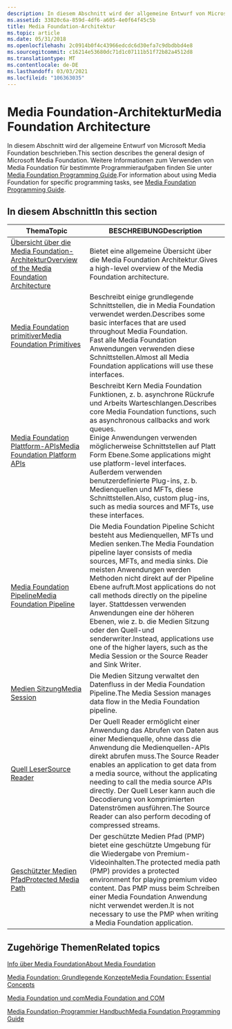 ```yaml
---
description: In diesem Abschnitt wird der allgemeine Entwurf von Microsoft Media Foundation beschrieben. Weitere Informationen zum Verwenden von Media Foundation für bestimmte Programmieraufgaben finden Sie unter Media Foundation Programming Guide.
ms.assetid: 33820c6a-859d-4df6-a605-4e0f64f45c5b
title: Media Foundation-Architektur
ms.topic: article
ms.date: 05/31/2018
ms.openlocfilehash: 2c0914b0f4c43966edcdc6d30efa7c9dbdbbd4e8
ms.sourcegitcommit: c16214e53680dc71d1c07111b51f72b82a4512d8
ms.translationtype: MT
ms.contentlocale: de-DE
ms.lasthandoff: 03/03/2021
ms.locfileid: "106363035"
---
```

# <a name="media-foundation-architecture"></a><span data-ttu-id="3ef11-104">Media Foundation-Architektur</span><span class="sxs-lookup"><span data-stu-id="3ef11-104">Media Foundation Architecture</span></span>

<span data-ttu-id="3ef11-105">In diesem Abschnitt wird der allgemeine Entwurf von Microsoft Media Foundation beschrieben.</span><span class="sxs-lookup"><span data-stu-id="3ef11-105">This section describes the general design of Microsoft Media Foundation.</span></span> <span data-ttu-id="3ef11-106">Weitere Informationen zum Verwenden von Media Foundation für bestimmte Programmieraufgaben finden Sie unter [Media Foundation Programming Guide](media-foundation-programming-guide.md).</span><span class="sxs-lookup"><span data-stu-id="3ef11-106">For information about using Media Foundation for specific programming tasks, see [Media Foundation Programming Guide](media-foundation-programming-guide.md).</span></span>

## <a name="in-this-section"></a><span data-ttu-id="3ef11-107">In diesem Abschnitt</span><span class="sxs-lookup"><span data-stu-id="3ef11-107">In this section</span></span>



| <span data-ttu-id="3ef11-108">Thema</span><span class="sxs-lookup"><span data-stu-id="3ef11-108">Topic</span></span>                                                                                                         | <span data-ttu-id="3ef11-109">BESCHREIBUNG</span><span class="sxs-lookup"><span data-stu-id="3ef11-109">Description</span></span>                                                                                                                                                                                                                                                                                |
|---------------------------------------------------------------------------------------------------------------|--------------------------------------------------------------------------------------------------------------------------------------------------------------------------------------------------------------------------------------------------------------------------------------------|
| [<span data-ttu-id="3ef11-110">Übersicht über die Media Foundation-Architektur</span><span class="sxs-lookup"><span data-stu-id="3ef11-110">Overview of the Media Foundation Architecture</span></span>](overview-of-the-media-foundation-architecture.md)<br/> | <span data-ttu-id="3ef11-111">Bietet eine allgemeine Übersicht über die Media Foundation Architektur.</span><span class="sxs-lookup"><span data-stu-id="3ef11-111">Gives a high-level overview of the Media Foundation architecture.</span></span><br/>                                                                                                                                                                                                               |
| [<span data-ttu-id="3ef11-112">Media Foundation primitiver</span><span class="sxs-lookup"><span data-stu-id="3ef11-112">Media Foundation Primitives</span></span>](media-foundation-primitives.md)<br/>                                     | <span data-ttu-id="3ef11-113">Beschreibt einige grundlegende Schnittstellen, die in Media Foundation verwendet werden.</span><span class="sxs-lookup"><span data-stu-id="3ef11-113">Describes some basic interfaces that are used throughout Media Foundation.</span></span><br/> <span data-ttu-id="3ef11-114">Fast alle Media Foundation Anwendungen verwenden diese Schnittstellen.</span><span class="sxs-lookup"><span data-stu-id="3ef11-114">Almost all Media Foundation applications will use these interfaces.</span></span><br/>                                                                                                                       |
| [<span data-ttu-id="3ef11-115">Media Foundation Plattform-APIs</span><span class="sxs-lookup"><span data-stu-id="3ef11-115">Media Foundation Platform APIs</span></span>](media-foundation-platform-apis.md)<br/>                               | <span data-ttu-id="3ef11-116">Beschreibt Kern Media Foundation Funktionen, z. b. asynchrone Rückrufe und Arbeits Warteschlangen.</span><span class="sxs-lookup"><span data-stu-id="3ef11-116">Describes core Media Foundation functions, such as asynchronous callbacks and work queues.</span></span><br/> <span data-ttu-id="3ef11-117">Einige Anwendungen verwenden möglicherweise Schnittstellen auf Platt Form Ebene.</span><span class="sxs-lookup"><span data-stu-id="3ef11-117">Some applications might use platform-level interfaces.</span></span> <span data-ttu-id="3ef11-118">Außerdem verwenden benutzerdefinierte Plug-ins, z. b. Medienquellen und MFTs, diese Schnittstellen.</span><span class="sxs-lookup"><span data-stu-id="3ef11-118">Also, custom plug-ins, such as media sources and MFTs, use these interfaces.</span></span><br/>                                       |
| [<span data-ttu-id="3ef11-119">Media Foundation Pipeline</span><span class="sxs-lookup"><span data-stu-id="3ef11-119">Media Foundation Pipeline</span></span>](media-foundation-pipeline.md)<br/>                                         | <span data-ttu-id="3ef11-120">Die Media Foundation Pipeline Schicht besteht aus Medienquellen, MFTs und Medien senken.</span><span class="sxs-lookup"><span data-stu-id="3ef11-120">The Media Foundation pipeline layer consists of media sources, MFTs, and media sinks.</span></span> <span data-ttu-id="3ef11-121">Die meisten Anwendungen werden Methoden nicht direkt auf der Pipeline Ebene aufruft.</span><span class="sxs-lookup"><span data-stu-id="3ef11-121">Most applications do not call methods directly on the pipeline layer.</span></span> <span data-ttu-id="3ef11-122">Stattdessen verwenden Anwendungen eine der höheren Ebenen, wie z. b. die Medien Sitzung oder den Quell-und senderwriter.</span><span class="sxs-lookup"><span data-stu-id="3ef11-122">Instead, applications use one of the higher layers, such as the Media Session or the Source Reader and Sink Writer.</span></span><br/> |
| [<span data-ttu-id="3ef11-123">Medien Sitzung</span><span class="sxs-lookup"><span data-stu-id="3ef11-123">Media Session</span></span>](media-session.md)<br/>                                                                 | <span data-ttu-id="3ef11-124">Die Medien Sitzung verwaltet den Datenfluss in der Media Foundation Pipeline.</span><span class="sxs-lookup"><span data-stu-id="3ef11-124">The Media Session manages data flow in the Media Foundation pipeline.</span></span><br/>                                                                                                                                                                                                           |
| [<span data-ttu-id="3ef11-125">Quell Leser</span><span class="sxs-lookup"><span data-stu-id="3ef11-125">Source Reader</span></span>](source-reader.md)<br/>                                                                 | <span data-ttu-id="3ef11-126">Der Quell Reader ermöglicht einer Anwendung das Abrufen von Daten aus einer Medienquelle, ohne dass die Anwendung die Medienquellen-APIs direkt abrufen muss.</span><span class="sxs-lookup"><span data-stu-id="3ef11-126">The Source Reader enables an application to get data from a media source, without the applicating needing to call the media source APIs directly.</span></span> <span data-ttu-id="3ef11-127">Der Quell Leser kann auch die Decodierung von komprimierten Datenströmen ausführen.</span><span class="sxs-lookup"><span data-stu-id="3ef11-127">The Source Reader can also perform decoding of compressed streams.</span></span><br/>                                                            |
| [<span data-ttu-id="3ef11-128">Geschützter Medien Pfad</span><span class="sxs-lookup"><span data-stu-id="3ef11-128">Protected Media Path</span></span>](protected-media-path.md)<br/>                                                   | <span data-ttu-id="3ef11-129">Der geschützte Medien Pfad (PMP) bietet eine geschützte Umgebung für die Wiedergabe von Premium-Videoinhalten.</span><span class="sxs-lookup"><span data-stu-id="3ef11-129">The protected media path (PMP) provides a protected environment for playing premium video content.</span></span> <span data-ttu-id="3ef11-130">Das PMP muss beim Schreiben einer Media Foundation Anwendung nicht verwendet werden.</span><span class="sxs-lookup"><span data-stu-id="3ef11-130">It is not necessary to use the PMP when writing a Media Foundation application.</span></span> <br/>                                                                                             |



 

## <a name="related-topics"></a><span data-ttu-id="3ef11-131">Zugehörige Themen</span><span class="sxs-lookup"><span data-stu-id="3ef11-131">Related topics</span></span>

<dl> <dt>

[<span data-ttu-id="3ef11-132">Info über Media Foundation</span><span class="sxs-lookup"><span data-stu-id="3ef11-132">About Media Foundation</span></span>](about-the-media-foundation-sdk.md)
</dt> <dt>

[<span data-ttu-id="3ef11-133">Media Foundation: Grundlegende Konzepte</span><span class="sxs-lookup"><span data-stu-id="3ef11-133">Media Foundation: Essential Concepts</span></span>](media-foundation-programming--essential-concepts.md)
</dt> <dt>

[<span data-ttu-id="3ef11-134">Media Foundation und com</span><span class="sxs-lookup"><span data-stu-id="3ef11-134">Media Foundation and COM</span></span>](media-foundation-and-com.md)
</dt> <dt>

[<span data-ttu-id="3ef11-135">Media Foundation-Programmier Handbuch</span><span class="sxs-lookup"><span data-stu-id="3ef11-135">Media Foundation Programming Guide</span></span>](media-foundation-programming-guide.md)
</dt> </dl>

 

 




